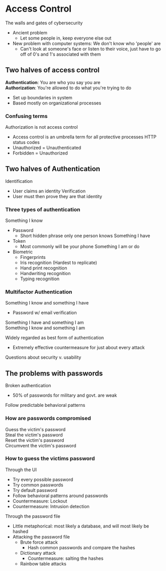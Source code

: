 Access Control
================
The walls and gates of cybersecurity
* Ancient problem
  * Let some people in, keep everyone else out
* New problem with computer systems: We don't know who 'people' are
  * Can't look at someone's face or listen to their voice, just have to go off of 0's and 1's associated with them


## Two halves of access control
**Authentication**: You are who you say you are  
**Authorization**: You're allowed to do what you're trying to do
* Set up boundaries in system
* Based mostly on organizational processes

### Confusing terms
Authorization is not access control
* Access control is an umbrella term for all protective processes
HTTP status codes
* Unauthorized = Unauthenticated
* Forbidden = Unauthorized

## Two halves of Authentication
Identification
* User claims an identity
Verification
* User must then prove they are that identity

### Three types of authentication
Something I know
* Password
  * Short hidden phrase only one person knows
Something I have
* Token
  * Most commonly will be your phone
Something I am or do
* Biometric
  * Fingerprints
  * Iris recognition (Hardest to replicate)
  * Hand print recognition
  * Handwriting recognition
  * Typing recognition

### Multifactor Authentication
Something I know and something I have
* Password w/ email verification

Something I have and something I am  
Something I know and something I am

Widely regarded as best form of authentication
* Extremely effective countermeasure for just about every attack

Questions about security v. usability


## The problems with passwords
Broken authentication
* 50% of passwords for military and govt. are weak

Follow predictable behavioral patterns

### How are passwords compromised
Guess the victim's password  
Steal the victim's password  
Reset the victim's password  
Circumvent the victim's password  

### How to guess the victims password
Through the UI
* Try every possible password
* Try common passwords
* Try default password
* Follow behavioral patterns around passwords
* Countermeasure: Lockout
* Countermeasure: Intrusion detection

Through the password file
* Little metaphorical: most likely a database, and will most likely be hashed
* Attacking the password file
  * Brute force attack
    * Hash common passwords and compare the hashes
  * Dictionary attack
    * Countermeasure: salting the hashes
  * Rainbow table attacks
